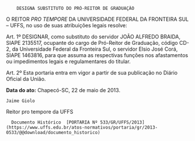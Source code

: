         DESIGNA SUBSTITUTO DO PRÓ-REITOR DE GRADUAÇÃO  

 

 O REITOR *PRO TEMPORE* DA UNIVERSIDADE FEDERAL DA FRONTEIRA SUL – UFFS, no uso de suas atribuições legais resolve:

  

 Art. 1º DESIGNAR, como substituto do servidor JOÃO ALFREDO BRAIDA, SIAPE 2135517, ocupante do cargo de Pró-Reitor de Graduação, código CD-2, da Universidade Federal da Fronteira Sul, o servidor Elsio José Corá, SIAPE 1463816, para que assuma as respectivas funções nos afastamentos ou impedimentos legais e regulamentares do titular.

  

 Art. 2º Esta portaria entra em vigor a partir de sua publicação no Diário Oficial da União.

  

   **Data do ato:** Chapecó-SC, 22 de maio de 2013.   
 

    Jaime Giolo   
 Reitor pro tempore da UFFS 

      Documento Histórico  [PORTARIA Nº 533/GR/UFFS/2013](https://www.uffs.edu.br/atos-normativos/portaria/gr/2013-0533/@@download/documento_historico)     
      